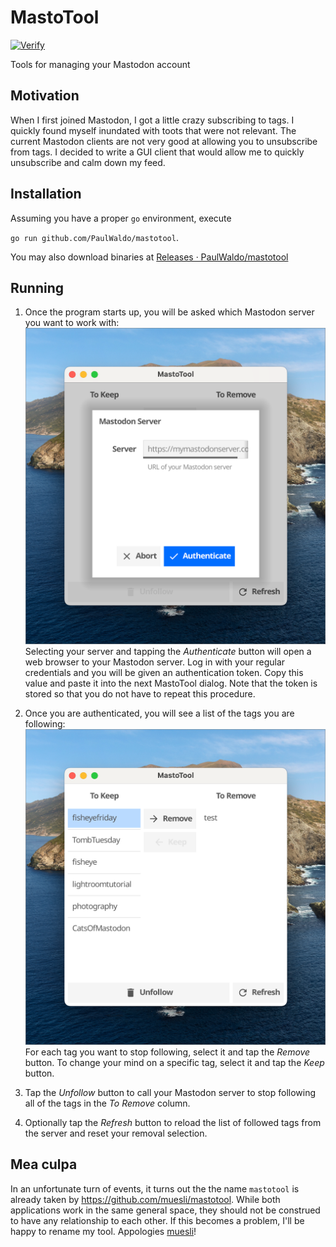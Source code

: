 # MastoTool

[![Verify](https://github.com/PaulWaldo/mastotool/actions/workflows/verification.yml/badge.svg)](https://github.com/PaulWaldo/mastotool/actions/workflows/verification.yml)

Tools for managing your Mastodon account

## Motivation

When I first joined Mastodon, I got a little crazy subscribing to tags.
I quickly found myself inundated with toots that were not relevant.
The current Mastodon clients are not very good at allowing you to unsubscribe
from tags. I decided to write a GUI client that would allow me to quickly
unsubscribe and calm down my feed.

## Installation

Assuming you have a proper `go` environment, execute

`go run github.com/PaulWaldo/mastotool`.

You may also download binaries at [Releases · PaulWaldo/mastotool](https://github.com/PaulWaldo/mastotool/releases)

## Running

1. Once the program starts up, you will be asked which Mastodon server you want to work with:
   ![Authentication dialog](docs/authenticate.png)
   Selecting your server and tapping the _Authenticate_ button will open a web browser to your
   Mastodon server. Log in with your regular credentials and you will be given an authentication
   token. Copy this value and paste it into the next MastoTool dialog. Note that the token
   is stored so that you do not have to repeat this procedure.

1. Once you are authenticated, you will see a list of the tags you are following:
   ![Followed Tags List](docs/tags_list.png)
   For each tag you want to stop following, select it and tap the _Remove_ button.
   To change your mind on a specific tag, select it and tap the _Keep_ button.

1. Tap the _Unfollow_ button to call your Mastodon server to stop following all of
   the tags in the _To Remove_ column.

1. Optionally tap the _Refresh_ button to reload the list of followed tags from the
   server and reset your removal selection.

## Mea culpa

In an unfortunate turn of events, it turns out the the name `mastotool` is already taken
by <https://github.com/muesli/mastotool>. While both applications work in the same general
space, they should not be construed to have any relationship to each other.
If this becomes a problem, I'll be happy to rename my tool.  Appologies [muesli](https://github.com/muesli)!
